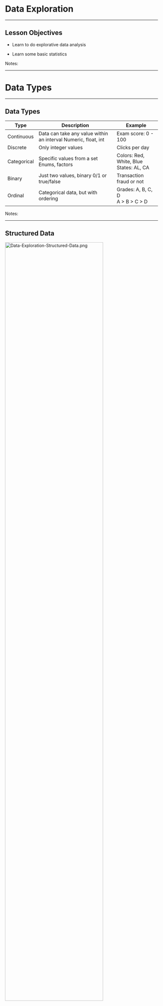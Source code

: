 # Data Exploration

---

## Lesson Objectives


 * Learn to do explorative data analysis

 * Learn some basic statistics

Notes:

---

# Data Types
---

## Data Types

| **Type**    | **Description**                                                | **Example**                             |
|-------------|----------------------------------------------------------------|-----------------------------------------|
| Continuous  | Data can take any value within an interval Numeric, float, int | Exam score: 0  - 100                    |
| Discrete    | Only integer values                                            | Clicks per day                          |
| Categorical | Specific values from a set Enums, factors                      | Colors: Red, White, Blue <br/> States: AL, CA |
| Binary      | Just two values, binary 0/1 or true/false                      | Transaction fraud or not                |
| Ordinal     | Categorical data, but with ordering                            | Grades: A, B, C, D <br/> A > B > C > D        |


Notes:

---

## Structured Data

 <img src="../../assets/images/machine-learning/Data-Exploration-Structured-Data.png" alt="Data-Exploration-Structured-Data.png" style="width:80%;"/>

Notes:



---

# Statistics Primer
---

# Numerical Data Analysis
---

## Numerical Data Analysis


 * Analyze the following salary data.  
 [30k, 35k, 22k, 70k, 50k, 55k, 45k, 40k, 25k, 42k, 60k, 65k]

 * Sorting the data  
 [22k, 25k, 30k, 35k, 40k, 42k, 45k, 50k, 55k, 60k, 65k, 70k]

 * Min: 22k  
  Max: 70k  
 ==> Range o data: 22k to 70k

Notes:




---

## Mean (Average)

|               |                                                 |
|---------------|-------------------------------------------------|
| Mean          | Sum (values) / total number of samples          |
| Weighted Mean | Sum(values * weights) / total number of samples |

* [30k, 35k, 22k, 70k, 50k, 55k, 45k, 40k, 25k, 42k, 60k, 65k]
*  **Average / Mean** = Total sum of all salaries /  (number of salaries )  
 = (30k +  35k +  22k + 70k + 50k +  55k +  45k +  40k + 25k + 42k + 60k + 65k)  /  12  
 = 44.9k
 * Mean is denoted by x 

<img src="../../assets/images/machine-learning/equation-mean-1.png"  style="width:40%;float:left"/>

<img src="../../assets/images/machine-learning/equation-weighted-mean-1.png" style="width:40%;float:right;"/>



Notes:



---

## Outliers & Trimmed Mean

|                                   |                                                                                                                                                                                                                                                                                                                                                                             |
|-----------------------------------|-----------------------------------------------------------------------------------------------------------------------------------------------------------------------------------------------------------------------------------------------------------------------------------------------------------------------------------------------------------------------------|
| Outliers                          | Extreme values. These influence plain mean. <br/>e.g. When Bill Gates walks into a bar, everyone's net worth goes up by few 100s of millions!                                                                                                                                                                                                                                    |
| Trimmed Mean       Truncated Mean | Take mean, after dropping a number of extreme values from the bottom and top. <br/> <br/>  10% Trimmed Mean drops 10% of largest and 10% of smallest values and calculates mean in remaining 80% of data. <br/> <br/>Used in competition scoring, to avoid one judge influencing the outcome.<br/><br/> Example :  [ 5,  6, 7,  8,  10] <br/>Mean = sum(5+6+7+8+10) / 5 = 7.2 <br/>Trimmed Mean = sum (6,7,8) / 3 = 7 |

Notes:



---

## Outliers / Trimmed Mean Example

 * Consider this annual income data (note the outliers in low end and high end)  
 [**5k**, 40k, 42k, 45k, 50k, 55k, 60k, 65k, 70k, **400k**]

 * Mean income, considering all data  
 = (5 + 40 + 42 + 45 + 50 + 55 + 60 + 65 + 70 + 400) / 10  
 =  **83.2**

* 10% trimmed mean  
==> drop lowest 10% (5k)   
==> drop highest 10% (400k)  
= (40+42+45+50+55+60+65+70)/8  
= **53.4**

* As you can see, trimmed mean helps us deal with outliers

Notes:

http://www.cabrillo.edu/~evenable/ch03.pdf


---

## Median (≠ Mean!)
* Median is the middle/center point of sorted data

* Example, find median of  
  [50k, 55k, 40k, 42k, 45k, 65k, 70k, 75k, 60k]

* First sort the data  
[40k, 42k, 45k, 50k, 55k, 60k, 65k, 70k, 75k]

* Find middle point :  
[40k, 42k, 45k, 50k, **55k**, 60k, 65k, 70k, 75k]

* If there are even number of records:  
[40k, 42k, 45k, 50k, **55k**, **60k**, 65k, 70k, 75k, 80k]

* Median is average of both middle numbers :  
(55k + 60k)/2 = **57.5k**

Notes:

http://www.cabrillo.edu/~evenable/ch03.pdf

---




## Median, Mean and Outliers

  * Consider this dataset  
  [40k, 42k, 45k, 50k, 55k, 60k, 65k, 70k]

  * Mean / Average  
  = (40 + 42 + 45 + 50 + 55 + 60 + 65 + 70 ) / 8   
  = 53.4

  * Median  
  = (50 + 55) / 2   
  = 52.5

<img src="../../assets/images/machine-learning/Data-Exploration-Median-Mean-Outliers.png" alt="Data-Exploration-Median-Mean-Outliers.png" style="max-width:80%;"/>

Notes:


---

## Median, Mean and Outliers

* Now introduce an outlier (400k)  
  [40k, 42k, 45k, 50k, 55k, 60k, 65k, 70k, **400k** ]
* Mean (average)  
  = (40k +  42k +  45k +  50k +  55k +  60k +  65k +  70k +  400k ) / 9  
  = 91.89
* Median = 55

<img src="../../assets/images/machine-learning/Data-Exploration-Median-Mean-Outliers2.png" alt="Data-Exploration-Median-Mean-Outliers2.png" style="max-width:80%;"/>

* So **median** is less influenced by outliers
* This is why we hear 'median' used in news stories
    - '**Median** house price in San Jose is 1 M'

Notes:


---

## Mean : Sample Code ( R )


```R
a = c (5,40,42,45,50,55,60,65,70,400)

summary(a)
#   Min. 1st Qu.  Median    Mean 3rd Qu.    Max.
#    5.00   42.75   52.50   83.20   63.75  400.00

mean(a)
# 83.2

median(a)
# 52.5

## trimmed mean
mean(a, trim=0.1)
# 53.375

```

Notes:




---

## Mean : Sample Code (Python)

```python
import numpy as np
import pandas as pd
from scipy import stats

a = np.array([5,40,42,45,50,55,60,65,70,400])
# [ 5 40 42 45 50 55 60 65 70 400]

np.mean(a)
# 83.2

stats.trim_mean(a,0.1)) # 10%
# 53.375*  

np.median(a)
# 52.5*  
```
Notes:




---

## Variability  / Dispersion


 * Consider sample annual incomes from two cities.

 * City1 = [ 30k, 32k, 35k, 40k, 45k, 48k, 50k ]   
   City2 = [ 10k, 15k, 20k, 40k, 60k, 65k, 70k ]

 * Mean for both datasets is  **40k**

 * But it doesn't tell the whole story

 * City2 data is more widely 'dispersed' than City1

<img src="../../assets/images/machine-learning/standard-deviation-1.png" style="max-width:80%;"/>

Notes:



---

## Measuring Variability / Dispersion

| Term | Description | Also known as |
|----------------------|-----------------------------------------------------------------------------------------------------------------------|-------------------------------|
| Range | Largest Value - Smallest Value | spread |
| Deviations | Difference between estimated value and actual value | Residuals  , errors |
| Variance | Sum(squared deviations from mean) / N <br/> N = number of samples | Mean-squared-error, MSE, S<sup>2</sup/> |
| **Standard deviation** | Square root of variance. (most used measurement of dispersion) | l2-norm, Euclidean norm |
| Percentile | The value such that P percent of the values take on this value or less and (100-P) percent take on this value or more | quantile |
| Interquartile range | The difference between the 75th percentile and the 25th percentile | IQR |

Notes:



---

## Variance  -  S<sup>2</sup> , σ<sup>2</sup>,  var(x)

* Measures how far apart the data is spread out from their mean
* Symbols : **S<sup>2</sup>** , **σ<sup>2</sup>**,  **var(x)**
* Method:
    - Find differences from Xi and mean (μ)
    - Square it
    - Add them all up
    - Divide by number of observations (N)

<img src="../../assets/images/machine-learning/variance-formula.png"  style="max-width:80%;"/>


* Properties
    - Variance is positive or zero (since we are squaring the diff)
    - If Variance of a dataset is zero, they all have the same value

Notes:
* Formula credit : wikipedia (creative commons): https://en.wikipedia.org/wiki/Variance

---
## Standard Deviation (SD) : σ  (sigma)

* SD is the most used measure of dispersion
* Measures how closely data values are clustered around mean
* Lower SD means values are closely clustered around mean
* Higher SD indicates larger dispersion

**Variance & standard deviation** ( μ is mean )  

<img src="../../assets/images/machine-learning/equation-variance-1.png"  style="max-width:60%;"/>

<img src="../../assets/images/machine-learning/equation-standard-deviation-1.png"  style="max-width:60%;"/>


Notes:

---

## Variability  / Dispersion

<img src="../../assets/images/machine-learning/standard-deviation-2.png" style="max-width:80%;"/>

---

## Standard Deviation : Sample Code (R)

```r
city1 = c(30,32,35,40,45,48,50)
city2 = c(10,15,20,40,60,65,70)

mean(city1)
# 40

mean(city2)
# 40

var(city1)
# 63

var(city2)
# 641.6667

sd(city1)
# 7.937254

sd(city2)
# 25.33114
```

Notes:




---

## Standard Deviation : Sample Code (Python)
```python
import numpy as np
import pandas as pd
from scipy import stats

city1 = np.array([30,32,35,40,45,48,50])
city2 = np.array([10,15,20,40,60,65,70])

### Mean
np.mean(city1)     # 40.0
np.mean(city2)     # 40.0  

### variance
np.var(city1)    # 54.0
np.var(city2)    # 550.0 <- much larger than var(city1)

### Standard Deviation
np.std(city1)    # 7.34846922835
np.std(city2)    # 23.4520787991 <-- larger than sd(city1)  
```

 Notes:




---

## Quartiles


 * Quartiles are summary measures that divide the ranked (sorted) data into four equal parts
 * First quartile @ 25% mark = Q1 = 25th percentile
 * Second quartile @ 50% mark = Q2 = 50th percentile
     - Equals to median'
 * Third quartile @ 75% mark = Q3 = 75th percentile
 * IQR = distance between Q3 and Q1

<img src="../../assets/images/machine-learning/Data-Exploration-Quartiles-0.png" alt="Data-Exploration-Quartiles-0.png" style="width:30%;"/>

Notes:


---

## Quartiles


 * Income data (sorted):  
 [22k, 25k, 30k, 35k, 40k, 42k, 45k, 50k, 55k, 60k, 65k, 70k]

 * Approximately 25% of data is below Q1
 75% is more than Q1

<img src="../../assets/images/machine-learning/Data-Exploration-Quartiles-1.png" alt="Data-Exploration-Quartiles-1.png" style="width:100%;"/>


Notes:



---

## Quartiles: Sample Code ( R )


```r
a  = c (5,40,42,45,50,55,60,65,70,400)

summary(a)
#   Min. 1st Qu.  Median    Mean 3rd Qu.    Max.
#    5.00   42.75   52.50   83.20   63.75  400.00

quantile(a)
#    0%    25%    50%    75%   100%
#   5.00  42.75  52.50  63.75 400.00

quantile(a)["25%"]  
# 25%
# 42.75

IQR(a)
# 21

```

Notes:


---

## Quartiles: Sample Code (Python)
```python
import numpy as np

a = np.array([5,40,42,45,50,55,60,65,70,400])

# 20 pc
print (np.percentile(a, 20))
# 41.6

# q1, q2, q3
print (np.percentile(a, [25, 50, 75]))
# [ 42.75 52.5  63.75]  
```
Notes:


---

## Percentiles

 * Percentiles are summary measures that divide the ranked (sorted) data into 100 equal parts

 * k% of values  < Pk <  (100-k) % of values

 * 95th  percentile: P95

     - 95% of data below this point

     - 5% of data above this point

<img src="../../assets/images/machine-learning/Data-Exploration-Percentiles-0.png" alt="Data-Exploration-Percentiles-0.png" style="width:80%;"/>

Notes:



---

## Calculating Percentiles Example
 * Income data (sorted): <br/>
 [22k, 25k, 30k, 35k, 40k, 42k, 45k, 50k, 55k, 60k, 65k, 70k]

 * Finding k percentile  point = k * N / 100 <br/>
 N = number of data points  = 12

 * Find 30th percentile point: <br/>
 = 30 * 12 / 100 = 3.6th item = 4th item (approx) <br/>
 = 35k <br/>
 = 30% of data is below 35k

 * Finding percentile rank k <br/>
 = number of values less than Xk * 100 / N <br/>
 (N number of items)

 * What is the percentile rank of income 52k <br/>
 = number of items less than 52k / 12 * 100 <br/>
 = 8/12 * 100 <br/>
 = 66.67%

Notes:



---

## Percentiles : Sample Code (R)

```r
income = c(22, 25, 30, 35, 40, 42, 45, 50, 55, 60, 65, 70)

# find 30th percentile
quantile(income, c(0.3))
# 36.5
# 36.5k is the 30th percentile

# what percentile is income 52k
ecdf(income)(52)
# 0.6666667
# 52k is at 66.67%


```

Notes:




---

## Percentiles Sample Code (Python)
```python
import numpy as np
a = np.array([5,40,42,45,50,55,60,65,70,400])

# 20 pc
print (np.percentile(a, 20))
# 41.6

# q1, q2, q3
print (np.percentile(a, [25, 50, 75]))
# [ 42.75 52.5  63.75]  
```
Notes:




---

# Relationship Between Two Variables

---
# Covariance

---
## Covariance

 <img src="../../assets/images/machine-learning/Data-Exploration-Covariance-0.png" alt="Data-Exploration-Covariance-0.png" style="width:40%;float:right;"/>

* Variance,  and Standard Deviation measures the data dispersion in a SINGLE variable

* How can we tell if two variables  X & Y are related

* Here we see positive trend between Netflix stock price and Google stock pricing.
 When one goes up, other one goes up too



Notes:



---

## Covariance Formula

<img src="../../assets/images/machine-learning/equation-covariance-1.png" style="width:50%;"/>

Notes:

Image credit (Cretive commons)  : Ncalculators (http://ncalculators.com/statistics/covariance-calculator.htm)


---

## Covariance Example

<img src="../../assets/images/machine-learning/Data-Exploration-Covariance-Example.png" alt="Data-Exploration-Covariance-Example.png" style="width:70%;"/>


Notes:

Image credit thanks to :  https://www.youtube.com/watch?v=xGbpuFNR1ME


---

## Covariance Example

<img src="../../assets/images/machine-learning/Data-Exploration-Covariance-Example2.png" alt="Data-Exploration-Covariance-Example2.png" style="width:80%;"/>

Notes:

Image credit thanks to :  https://www.youtube.com/watch?v=xGbpuFNR1ME



---

## Covariance Summary


 * We only care about the positive / negative / zero of covariance

     - Positive means, both variables move in the same direction
     - Negative => they move in opposite direction
     - Zero => no relation



 * We don't care about the actual number (could be 2.3  or 2300) of covariance

     - It does NOT indicate the strength of the relationship

     - It has no upper / lower bound - it is not standardized

     - That is done by  **Correlation**  (later)

Notes:



---

# Correlation

---

## Correlation / Pearson Correlation Coefficient (r)


 * Measures  **strength and direction of linear relationship** between two variables
 * Also known as  **Pearson Correlation Coefficient** (in honor of its developer Karl Pearson)
 * Values between  -1 and +1   (standardized)(-1 <= r <= +1)
 * If X & Y are positively related, r will be close +1
     - When X goes up Y goes up too
     - E.g. When 'years of experience' goes up 'salary' goes up too
 * If X & Y are negatively related,  r will be close to -1
     - When X goes up Y goes down
     - E.g. ??? (quiz for class)
 * If no correlation between X & Y , then r will be close to 0





Notes:

- https://mathbits.com/MathBits/TISection/Statistics2/correlation.htm
- http://www.r-tutor.com/elementary-statistics/numerical-measures/correlation-coefficient
- https://en.wikipedia.org/wiki/Correlation_coefficient


---

## Correlation Coefficient


 *  **Perfect correlation** occurs when

     - r = -1  (negative)

     - r = +1  (positive)

     - This is when the data points all lie in straight line (regression line!)

 * A correlation |r| >= 0.8 is considered  **strong**

 * A correlation |r| < 0.5  is considered  **weak** .

 <img src="../../assets/images/machine-learning/Data-Exploration-Correlation-Coefficient--0.png" alt="Data-Exploration-Correlation-Coefficient--0.png" style="width:50%;"/>


Notes:




---

## Covariance vs. Correlation

| Covariance | Correlation |
|-----------------------------------------------------------------------------------------------------|---------------------------------|
| Measures linear relationship between two variables | (ditto) |
| Provides the **DIRECTION** (positive / negative  /  zero) of the linear relationship between 2 variables | Provides **DIRECTION** and **STRENGH** |
| No upper / lower bound.  Not standardized | Between -1 and +1  standardized |

Notes:



---

## Correlation Patterns

<img src="../../assets/images/machine-learning/Data-Exploration-Correlaion-Patterns.png" alt="Data-Exploration-Correlaion-Patterns.png" style="width:100%;"/>


Notes:



---

## Correlation Formula

<img src="../../assets/images/machine-learning/3rd-party/equation-correlation-1.png"  style="width:60%;"/>

Notes:

Image credit to : Think calculator  (http://www.thinkcalculator.com/statistics/correlation-coefficient-calculator.php)


---

## Correlation Summary


 * Correlation is NOT Causation

 * Two independent variables can have mathematical correlation, but have NO sensible connection / correlation in real life

 * E.g. : Number of cars sold  vs  number of pets adopted

Notes:



---

##  Correlation Code ( R )
```r
bill = c(50,30,60,40,65,20,10,15,25,35)
tip = c(12,7,13,8,15,5,2,2,3,4)

cor(bill, tip)
# [1] 0.9522154 ## strong correlation!
```
Notes:




---

##  Correlation  Code (Python)
```python
import** numpy as  np
import  pandas  as  pd

bills = np.array([50,30,60,40,65,20,10,15,25,35])
tips = np.array([12,7,13,8,15,5,2,2,3,4])

# correlation
p.corrcoef(bills,tips)
# array([[ 1.    , 0.95221535],
#        [ 0.95221535, 1.      ]])
```
Notes:




---

# Covariance/Correlation Matrix

---
## Covariance Matrix


 * When we have more than two variables we create a covariance matrix

 * The **diagonal is simply Variance** of that variable  
`cov(x1,x1) = variance(x1)`

 * The matrix is  **symmetric**,   
 `cov(x1,x2)  = cov(x2,x1)`

 <img src="../../assets/images/machine-learning/covariance-matrix-1.png"  style="max-width:60%;"/>


Notes:

---

## Correlation Matrix

* The diagonal cells are **1.0**  
Each variable is perfectly correlated with itself

<img src="../../assets/images/machine-learning/correlation-matrix-1.png"  style="max-width:60%;"/>


---

##  Correlation Matrix Code ( R )

<img src="../../assets/images/machine-learning/Data-Exploration--Covariance-Matrix-Code-R--0.png" alt="Data-Exploration-Covariance-Matrix.png" style="width:40%;float:right;"/>

```R
a <- c(1,2,3,4,5,6)
b <- c(2,3,5,6,1,9)
c <- c(3,5,5,5,10,8)
d <- c(10,20,30,40,50,55)
e <- c(7,8,9,4,6,10)

m <- cbind(a,b,c,d,e)
m

cor_matrix = cor(m)
cor_matrix
```

<br clear="all"/>

- Which of the variables are strongly correlated?

<img src="../../assets/images/machine-learning/Data-Exploration--Covariance-Matrix-Code-R--1.png" alt="Data-Exploration--Covariance-Matrix-Code-R--1.png" style="width:60%;"/>

Notes:




---

##  Correlaion Matrix Code (Python)

```python
import numpy as np

a = np.array([1,2,3,4,5,6])
b = np.array([2,3,5,6,1,9])
c = np.array([3,5,5,5,10,8])
d = np.array([10,20,30,40,50,55])
e = np.array([7,8,9,4,6,10])

m = np.vstack([a,b,c,d,e])
print(m)

print(np.corrcoef(m))
```

```
# output : m
[[ 1  2  3  4  5  6]
 [ 2  3  5  6  1  9]
 [ 3  5  5  5 10  8]
 [10 20 30 40 50 55]
 [ 7  8  9  4  6 10]]
```

```
# output : correlation matrix
       a             b           c           d           e
a [[ 1.          0.54470478 0.84515425  0.99607842  0.09897433]
b [ 0.54470478  1.          0.05370862  0.49341288  0.38786539]
c [ 0.84515425  0.05370862  1.          0.86126699  0.07319251]
d [ 0.99607842  0.49341288  0.86126699  1.          0.03538992]
e [ 0.09897433  0.38786539  0.07319251  0.03538992  1.        ]]
```

Notes:


---

## Covariance Matrix Applications


 * Financial economics

     - Figure our relationships with different stocks

 * Principal Component Analysis (PCA)
 This will be covered in PCA section

Notes:



---

## Data Analytics With R / Python


 *  **Ends here**

 * Jump off to  **data-analytics-R/slides/Analytics.pptx**

Notes:



---

## Lab Preparation for Machine Learning Class


 * Please follow instructions in **Labs-Prep.md**

Notes:



---

## Optional Lab : Basic Numpy, Pandas


 *  **Overview** : Get familiar with Numpy and Pandas

 *  **Approximate time** : 10 mins

 *  **Instructions** :

     -  Numpy

     -  Pandas

Notes:




---

## Optional Lab: Statistics


 *  **Overview** : Learn basic statistics functions

 *  **Approximate time** : 10 mins

 *  **Instructions** :

     -  **Basics/stats**

     - Follow appropriate instructions for  R / Python / Spark

Notes:




---

# Visualizing Data

---

## Visualizing Data

| Method | Description |
|-----------------|-------------------------------------------------------------|
| Boxplot | A quick way to visualize the data |
| Frequency table | Count number of data points that fall into intervals (bins) |
| Histogram | Plot of frequency table |
| Density plot | Smoothed version of histogram (Kernel Density Estimate) |

Notes:



---

## Boxplot / Box-and-Whisker Plot


 * Boxplot displays 5 measures : min, Q1, Q2 (median), Q3, max

 * Smallest / Largest values are measured within upper/lower fences

 * Fences are 1.5 times IQR

 * Income data (sorted):  
 [22k, 25k, 30k, 35k, 40k, 42k, 45k, 50k, 55k, 60k, 65k, 70k]

<img src="../../assets/images/machine-learning/Data-Exploration-Boxplot-Box-and-Whisker-Plot-0.png" alt="Data-Exploration-Boxplot-Box-and-Whisker-Plot-0.png" style="width:40%;"/>

Notes:



---

## BoxPlot : Sample Code (R)


```r
income = c(22, 25, 30, 35, 40, 42, 45, 50, 55, 60, 65, 70)

bp = boxplot(income)

bp

$stats
#    [,1]
# [1,] 22.0
# [2,] 32.5
# [3,] 43.5
# [4,] 57.5
# [5,] 70.0

$n
# 12
```

<img src="../../assets/images/machine-learning/Data-Exploration-BoxPlot-Sample-Code-R--0.png" alt="Data-Exploration-BoxPlot-Sample-Code-Python--0.png" style="width:40%;"/>

Notes:




---

## BoxPlot : Sample Code (Python)

```python
%matplotlib inline
import numpy as np
import matplotlib.pyplot as plt

salaries = np.array([22, 25, 30, 35, 40, 42, 45, 50, 55, 60, 65, 70])

plt.boxplot(salaries)
```

<img src="../../assets/images/machine-learning/Data-Exploration-BoxPlot-Sample-Code-Python--0.png" alt="Data-Exploration-BoxPlot-Sample-Code-Python--0.png" style="width:60%;"/>


Notes:




---

## Histogram ( R )


* Histogram counts data points per bin

```r
income = c(22, 25, 30, 35, 40, 42, 45, 50, 55, 60, 65, 70)
hist(income)

```

<img src="../../assets/images/machine-learning/Data-Exploration-Histogram-R--0.png" alt="Data-Exploration-Histogram-R--0.png" style="width:50%;"/>

Notes:



---

## Histogram (Python)
 * Histogram counts data points per bin

```python
%matplotlib inline
import pandas as pd
import numpy as np
import matplotlib.pyplot as plt

salaries = np.array([22, 25, 30, 35, 40, 42, 45, 50, 55, 60, 65, 70])

plt.hist(salaries, rwidth=0.7)

```

<img src="../../assets/images/machine-learning/Data-Exploration-Histogram-Python--0.png" alt="Data-Exploration-Histogram-Python--0.png" style="width:50%;"/>


Notes:



---

## Scatter Plot (Python)

```python
%matplotlib inline
import numpy as np
import matplotlib.pyplot as plt

bills = np.array([50,30,60,40,65,20,10,15,25,35])
tips= np.array([12,7,13,8,15,5,2,2,3,4])

plt.xlabel("bill amount")
plt.ylabel("tip")
plt.scatter(bills, tips)

```
<img src="../../assets/images/machine-learning/Data-Exploration-Scatter-Plot-Python--0.png" alt="Data-Exploration-Scatter-Plot-Python--0.png" style="width:60%;"/>


Notes:



---

## Lab : Visualizing


 *  **Overview** : Learn basic plot functions

 *  **Builds on previous labs** :

 *  **Approximate time** : 10 mins

 *  **Instructions** :

     -  **basic/visualizing**

     - Follow appropriate instructions for  R / Python / Spark

Notes:




---

## Lab  Data Cleanup


 *  **Overview** :
  Cleaning up data, getting it ready for analytics

 *  **Approximate Time** : 10 - 15 mins

 *  **Instructions** :

     - '**exploration/data-cleanup** ' lab for Python / R / Spark


Notes:




---

## To Instructor


 * Option 1: STOP here,  if continuing onto **`ML-Concepts`**

 * Option 2: continue to next 2 labs, if this is standalone module

Notes:



---

## [Optional] Lab : Exploring Dataset


 *  **Instructor, If covering ML-Concepts, do this at the end of Part-1 ML-Concepts**

 *  **Overview** :  Explore a dataset

 *  **Approximate Time** : 10 - 15 mins

 *  **Instructions** :

     -  **'exploration/explore-house-sales'**  lab for Python / R / Spark

 *  **To Instructor** : Demo this lab on screen first, and explain the results

Notes:




---

## BONUS Lab : Graphing And Visualizing


 *  **Overview** : Visualize house-sales dataset

 *  **Approximate Time** : 10 - 15 mins

 *  **Instructions** :

     -  **exploration/visualize-house-sales**  lab for Python / R / Spark

 *  **To Instructor** : Demo this lab on screen first, and explain the results

Notes:




---

## Further Reading


 * "Practical Statistics for Data Scientists"O'Reilly books

 * http://www.cabrillo.edu/~evenable/ch03.pdf

 * Fantastic YouTube video series on Statistics by Brandon Foltz

     - Covariance :  https://www.youtube.com/watch?v=xGbpuFNR1ME

     - Correlation : https://www.youtube.com/watch?v=4EXNedimDMs  

     - Covariance Matrix : https://www.youtube.com/watch?v=locZabK4Als

Notes:



---

## Review Questions


Notes:
